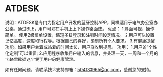 # ATDESK

说明：ATDESK是专门为指定用户开发的蓝牙控制APP，同样适用于电气办公室办公桌，通过BLE，用户可以在手机上上下操作桌面垫。
优点：
1.界面可视，操作简单。 使用2级菜单设置，缩短多级登录和注销时间设定情况。
2.用户可以设置记忆高度，速度和行程等。根据自己的喜好，定制所有个人要求。
3.有健康提醒功能。如果用户坐着或站着的时间太长，用户将收到提醒。
功用：
1.用户的“个性化定制”可以重置;
2.应用程序收集用户输入的信息，并处理一天，一周和一个月的卡路里数据这个便于用户的健康管理。



如有任何问题，请联系技术支持邮箱：504133965@qq.com，感谢您的支持。
